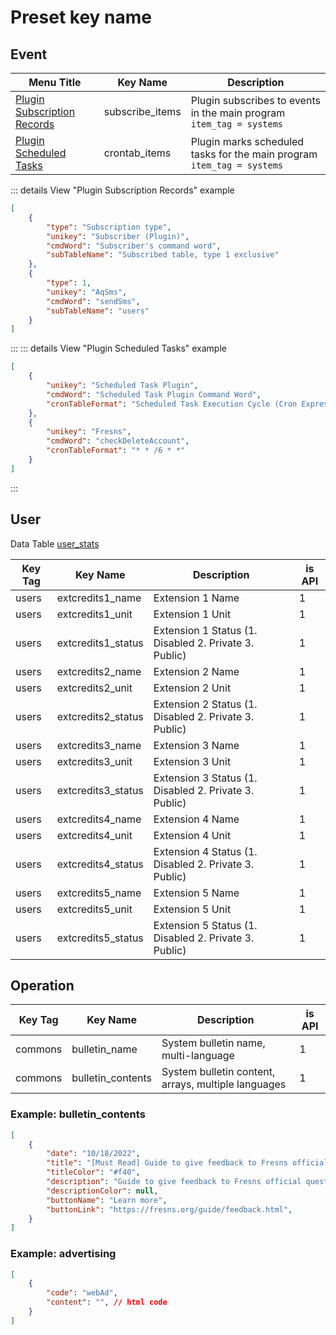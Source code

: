 # Preset key name

## Event

| Menu Title | Key Name | Description |
| --- | --- | --- |
| [Plugin Subscription Records](../../extensions/plugin/functions.md#subscribe-database-table-activity) | subscribe_items | Plugin subscribes to events in the main program `item_tag = systems` |
| [Plugin Scheduled Tasks](../../extensions/plugin/functions.md#crontab) | crontab_items | Plugin marks scheduled tasks for the main program `item_tag = systems` |

::: details View "Plugin Subscription Records" example
```json
[
    {
        "type": "Subscription type",
        "unikey": "Subscriber (Plugin)",
        "cmdWord": "Subscriber's command word",
        "subTableName": "Subscribed table, type 1 exclusive"
    },
    {
        "type": 1,
        "unikey": "AqSms",
        "cmdWord": "sendSms",
        "subTableName": "users"
    }
]
```
:::
::: details View "Plugin Scheduled Tasks" example
```json
[
    {
        "unikey": "Scheduled Task Plugin",
        "cmdWord": "Scheduled Task Plugin Command Word",
        "cronTableFormat": "Scheduled Task Execution Cycle (Cron Expression)"
    },
    {
        "unikey": "Fresns",
        "cmdWord": "checkDeleteAccount",
        "cronTableFormat": "* * /6 * *"
    }
]
```
:::

## User

Data Table [user_stats](../users/user-stats.md)

| Key Tag | Key Name | Description | is API |
| --- | --- | --- | --- |
| users | extcredits1_name | Extension 1 Name | 1 |
| users | extcredits1_unit | Extension 1 Unit | 1 |
| users | extcredits1_status | Extension 1 Status (1. Disabled 2. Private 3. Public) | 1 |
| users | extcredits2_name | Extension 2 Name | 1 |
| users | extcredits2_unit | Extension 2 Unit | 1 |
| users | extcredits2_status | Extension 2 Status (1. Disabled 2. Private 3. Public) | 1 |
| users | extcredits3_name | Extension 3 Name | 1 |
| users | extcredits3_unit | Extension 3 Unit | 1 |
| users | extcredits3_status | Extension 3 Status (1. Disabled 2. Private 3. Public) | 1 |
| users | extcredits4_name | Extension 4 Name | 1 |
| users | extcredits4_unit | Extension 4 Unit | 1 |
| users | extcredits4_status | Extension 4 Status (1. Disabled 2. Private 3. Public) | 1 |
| users | extcredits5_name | Extension 5 Name | 1 |
| users | extcredits5_unit | Extension 5 Unit | 1 |
| users | extcredits5_status | Extension 5 Status (1. Disabled 2. Private 3. Public) | 1 |

## Operation

| Key Tag | Key Name | Description | is API |
| --- | --- | --- | --- |
| commons | bulletin_name | System bulletin name, multi-language | 1 |
| commons | bulletin_contents | System bulletin content, arrays, multiple languages | 1 |

### Example: bulletin_contents

```json
[
    {
        "date": "10/18/2022",
        "title": "[Must Read] Guide to give feedback to Fresns official questions",
        "titleColor": "#f40",
        "description": "Guide to give feedback to Fresns official questions",
        "descriptionColor": null,
        "buttonName": "Learn more",
        "buttonLink": "https://fresns.org/guide/feedback.html",
    }
]
```

### Example: advertising

```json
[
    {
        "code": "webAd",
        "content": "", // html code
    }
]
```
